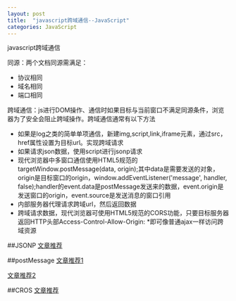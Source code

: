 ```yaml
---
layout: post
title:  "javascript跨域通信--JavaScript"
categories: JavaScript
---
```

javascript跨域通信

同源：两个文档同源需满足：

- 协议相同
- 域名相同
- 端口相同

跨域通信：js进行DOM操作、通信时如果目标与当前窗口不满足同源条件，浏览器为了安全会阻止跨域操作。跨域通信通常有以下方法

- 如果是log之类的简单单项通信，新建img,script,link,iframe元素，通过src，href属性设置为目标url。实现跨域请求
- 如果请求json数据，使用script进行jsonp请求
- 现代浏览器中多窗口通信使用HTML5规范的targetWindow.postMessage(data, origin);其中data是需要发送的对象，origin是目标窗口的origin，window.addEventListener('message', handler, false);handler的event.data是postMessage发送来的数据，event.origin是发送窗口的origin，event.source是发送消息的窗口引用
- 内部服务器代理请求跨域url，然后返回数据
- 跨域请求数据，现代浏览器可使用HTML5规范的CORS功能，只要目标服务器返回HTTP头部Access-Control-Allow-Origin: *即可像普通ajax一样访问跨域资源

##JSONP
[文章推荐](http://www.cnblogs.com/dowinning/archive/2012/04/19/json-jsonp-jquery.html)

##postMessage
[文章推荐1](http://www.jb51.net/html5/425627.html)

[文章推荐2](http://www.111cn.net/wy/html5/90519.htm)

##CROS
[文章推荐](http://www.cnblogs.com/yuzhongwusan/p/3677955.html)